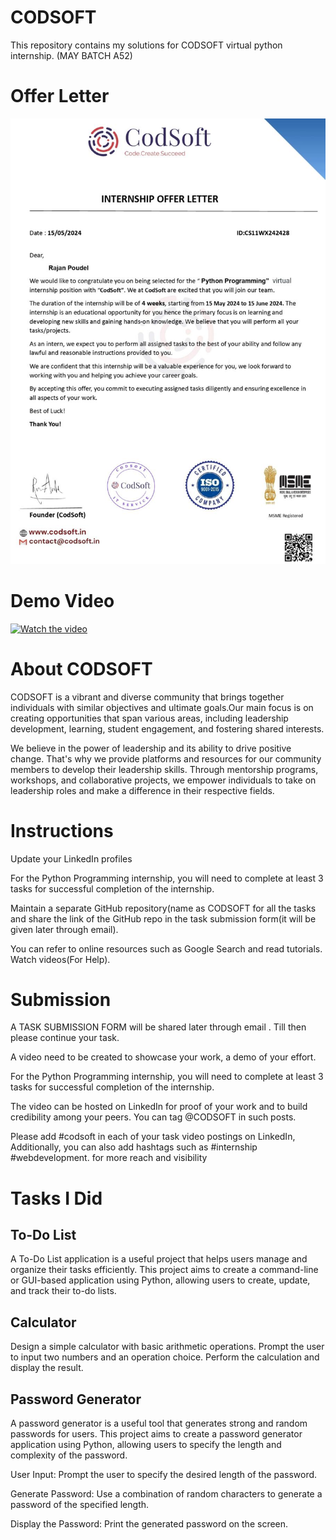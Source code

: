 # CODSOFT
This repository contains my solutions for CODSOFT virtual python internship. (MAY BATCH A52)

# Offer Letter
![alt text](https://github.com/rajan-poudel/CODSOFT/blob/main/offer_letter.jpeg?raw=true)

# Demo Video
[![Watch the video](https://img.youtube.com/vi/7Z_XaAdIXpY/0.jpg)](https://youtu.be/7Z_XaAdIXpY?feature=shared)

# About CODSOFT
CODSOFT is a vibrant and diverse community that brings together individuals with similar objectives and ultimate goals.Our main focus is on creating opportunities that span various areas, including leadership development, learning, student engagement, and fostering shared interests.

We believe in the power of leadership and its ability to drive positive change. That's why we provide platforms and resources for our community members to develop their leadership skills. Through mentorship programs, workshops, and collaborative projects, we empower individuals to take on leadership roles and make a difference in their respective fields.

# Instructions
Update your LinkedIn profiles

For the Python Programming internship, you will need to complete at least 3 tasks for successful completion of the internship.

Maintain a separate GitHub repository(name as CODSOFT for all the tasks and share the link of the GitHub repo in the task submission form(it will be given later through email).

You can refer to online resources such as Google Search and read tutorials. Watch videos(For Help).

# Submission
A TASK SUBMISSION FORM will be shared later through email . Till then please continue your task.

A video need to be created to showcase your work, a demo of your effort.

For the Python Programming internship, you will need to complete at least 3 tasks for successful completion of the internship.

The video can be hosted on LinkedIn for proof of your work and to build credibility among your peers. You can tag @CODSOFT in such posts.

Please add #codsoft in each of your task video postings on LinkedIn, Additionally, you can also add hashtags such as #internship #webdevelopment. for more reach and visibility

# Tasks I Did

## To-Do List
A To-Do List application is a useful project that helps users manage and organize their tasks efficiently. This project aims to create a command-line or GUI-based application using Python, allowing users to create, update, and track their to-do lists.

## Calculator
Design a simple calculator with basic arithmetic operations. Prompt the user to input two numbers and an operation choice. Perform the calculation and display the result.

## Password Generator
A password generator is a useful tool that generates strong and random passwords for users. This project aims to create a password generator application using Python, allowing users to specify the length and complexity of the password.

User Input: Prompt the user to specify the desired length of the password.

Generate Password: Use a combination of random characters to generate a password of the specified length.

Display the Password: Print the generated password on the screen.
